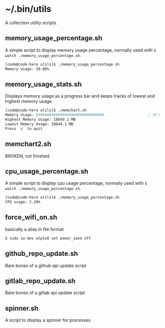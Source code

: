 # ~/.bin/utils

A collection utility scripts.


## memory_usage_percentage.sh

A simple script to display memory usage percentage, normally used with `$ watch ./memory_usage_percentage.sh`.

```bash
[code@code-here utils]$ ./memory_usage_percentage.sh
Memory usage: 59.00%
```


## memory_usage_stats.sh

Displays memory usage as a progress bar and keeps tracks of lowest and highest memory usage.

```bash
[code@code-here utils]$ ./memchart.sh
Memory Usage: |##############################                    | 59.00%
Highest Memory Usage: 18649.1 MB
Lowest Memory Usage: 18644.1 MB
Press 'q' to quit
```


## memchart2.sh

BROKEN, not finished.


## cpu_usage_percentage.sh

A simple script to display cpu usage percentage, normally used with `$ watch ./memory_usage_percentage.sh`.

```bash
[code@code-here utils]$ ./memory_usage_percentage.sh
CPU usage: 2.30%
```

## force_wifi_on.sh

basically a alias in file format

```bash
$ sudo iw dev wlp1s0 set power_save off
```


## github_repo_update.sh

Bare bones of a github api update script


## gitlab_repo_update.sh

Bare bones of a gitlab api update script


## spinner.sh

A script to display a spinner for processes



